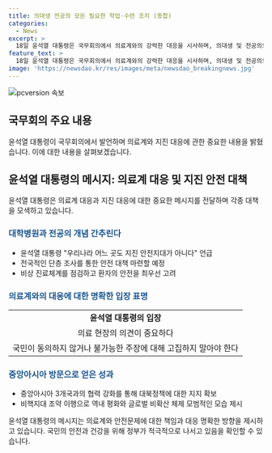 ```yaml
---
title: 의대생 전공의 모든 필요한 학업·수련 조치 (종합)
categories:
  - News
excerpt: >
  18일 윤석열 대통령은 국무회의에서 의료계와의 강력한 대응을 시사하며, 의대생 및 전공의의 복귀를 권유했다. 정부는 의사들이 제대로 수련할 수 있도록 조치를 취할 것이라고 약속했고, 불법 행위에는 엄정 대처할 것이라고 강조했다. 또한, 환자의 생명과 건강을 위협하는 행위는 용납할 수 없으며, 실질적이고 합의된 의료개혁을 달성하기 위해 노력할 것을 강조했다. 또한 중앙아시아 국가들과 광물자원 및 인프라 협력으로 대북정책 지지를 확보했다.
feature_text: >
  18일 윤석열 대통령은 국무회의에서 의료계와의 강력한 대응을 시사하며, 의대생 및 전공의의 복귀를 권유했다. 정부는 의사들이 제대로 수련할 수 있도록 조치를 취할 것이라고 약속했고, 불법 행위에는 엄정 대처할 것이라고 강조했다. 또한, 환자의 생명과 건강을 위협하는 행위는 용납할 수 없으며, 실질적이고 합의된 의료개혁을 달성하기 위해 노력할 것을 강조했다. 또한 중앙아시아 국가들과 광물자원 및 인프라 협력으로 대북정책 지지를 확보했다.
image: 'https://newsdao.kr/res/images/meta/newsdao_breakingnews.jpg'
---
```


<p><img src="https://newsdao.kr/res/images/meta/newsdao_breakingnews.jpg" alt="pcversion 속보" /></p>

<h2 data-ke-size="size26">국무회의 주요 내용</h2>

<p data-ke-size="size16">윤석열 대통령이 국무회의에서 발언하며 의료계와 지진 대응에 관한 중요한 내용을 밝혔습니다. 이에 대한 내용을 살펴보겠습니다.</p>

<h2 data-ke-size="size24">윤석열 대통령의 메시지: 의료계 대응 및 지진 안전 대책</h2>

<p data-ke-size="size16">윤석열 대통령은 의료계 대응과 지진 대응에 대한 중요한 메시지를 전달하며 각종 대책을 모색하고 있습니다.</p>

<h3><b><span style="color: #1a5490;">대학병원과 전공의 개념 간추린다</span></b></h3>

<ul>
  <li>윤석열 대통령 "우리나라 어느 곳도 지진 안전지대가 아니다" 언급</li>
  <li>전국적인 단층 조사를 통한 안전 대책 마련할 예정</li>
  <li>비상 진료체계를 점검하고 환자의 안전을 최우선 고려</li>
</ul>

<h3><b><span style="color: #1a5490;">의료계와의 대응에 대한 명확한 입장 표명</span></b></h3>

<table>
  <tr>
    <td style="text-align: center; height: 17px;"><b>윤석열 대통령의 입장</b></td>
  </tr>
  <tr>
    <td style="text-align: center; height: 17px;">의료 현장의 의견이 중요하다</td>
  </tr>
  <tr>
    <td style="text-align: center; height: 17px;">국민이 동의하지 않거나 불가능한 주장에 대해 고집하지 말아야 한다</td>
  </tr>
</table>

<h3><b><span style="color: #1a5490;">중앙아시아 방문으로 얻은 성과</span></b></h3>

<ul>
  <li>중앙아시아 3개국과의 협력 강화를 통해 대북정책에 대한 지지 확보</li>
  <li>비핵지대 조약 이행으로 역내 평화와 글로벌 비확산 체제 모범적인 모습 제시</li>
</ul>

<p data-ke-size="size16">윤석열 대통령의 메시지는 의료계와 안전문제에 대한 책임과 대응 명확한 방향을 제시하고 있습니다. 국민의 안전과 건강을 위해 정부가 적극적으로 나서고 있음을 확인할 수 있습니다.</p>

